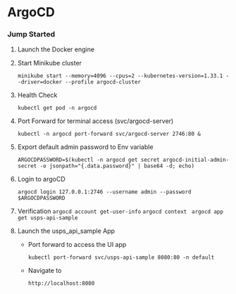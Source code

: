# ArgoCD
### Jump Started
1. Launch the Docker engine
2. Start Minikube cluster
   ```
   minikube start --memory=4096 --cpus=2 --kubernetes-version=1.33.1 --driver=docker --profile argocd-cluster
   ```
3. Health Check
   ```
   kubectl get pod -n argocd
   ```
4. Port Forward for terminal access (svc/argocd-server)
   ```
   kubectl -n argocd port-forward svc/argocd-server 2746:80 &
   ```
6. Export default admin password to Env variable
   ```
   ARGOCDPASSWORD=$(kubectl -n argocd get secret argocd-initial-admin-secret -o jsonpath="{.data.password}" | base64 -d; echo)
   ```
7. Login to argoCD
   ```
   argocd login 127.0.0.1:2746 --username admin --password $ARGOCDPASSWORD
   ```
8. Verification
   `argocd account get-user-info`
   `argocd context `
   `argocd app get usps-api-sample`

9. Launch the usps_api_sample App
   - Port forward to access the UI app
     ```
     kubectl port-forward svc/usps-api-sample 8080:80 -n default
     ```
   - Navigate to
     ```
     http://localhost:8080
     ```
     
   
